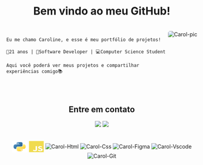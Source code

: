 <h1 align="center">Bem vindo ao meu GitHub!</h1>


<div style="inline_block"><br>
    <img align="right" alt="Carol-pic" height="125" style="border-radius:5px;" src="https://cdn.discordapp.com/attachments/939957411563855903/1173801328535937045/gif.gif?ex=656546ac&is=6552d1ac&hm=e7cce2e0e3f45495a2a87d9900069b47ecef818c1adc28e1acc67fa34a333ab5&">

    Eu me chamo Caroline, e esse é meu portfólio de projetos!

    🎈21 anos | 🐍Software Developer | 💻Computer Science Student

    Aqui você poderá ver meus projetos e compartilhar experiências comigo📚

</div><br>

<div style="inline_block" align="center"><br>
    <h2>Entre em contato</h2>
    <a href="mailto:carolineqazevedo@hotmail.com"><img src="https://img.shields.io/badge/Gmail-D14836?style=for-the-badge&logo=gmail&logoColor=white"></a>
    <a href="https://www.linkedin.com/in/carolineqazevedo/"><img src="https://img.shields.io/badge/LinkedIn-0077B5?style=for-the-badge&logo=linkedin&logoColor=white" /></a>
</div><br>

<div style="inline_block" align="center"><br>
    <img align="center" alt="Carol-Py" height="30" width="40" img src ="https://raw.githubusercontent.com/devicons/devicon/master/icons/python/python-original.svg"/>
    <img align="center" alt="Carol-Js" height="30" width="40" img src ="https://raw.githubusercontent.com/devicons/devicon/master/icons/javascript/javascript-plain.svg"/>
    <img align="center" alt="Carol-Html" height="30" width="40" img src="https://cdn.jsdelivr.net/gh/devicons/devicon/icons/html5/html5-original.svg" />
    <img align="center" alt="Carol-Css" height="30" width="40" img src="https://cdn.jsdelivr.net/gh/devicons/devicon/icons/css3/css3-original.svg" />
    <img align="center" alt="Carol-Figma" height="30" width="40" img src="https://cdn.jsdelivr.net/gh/devicons/devicon/icons/figma/figma-original.svg" />
    <img align="center" alt="Carol-Vscode" height="30" width="40" img src="https://cdn.jsdelivr.net/gh/devicons/devicon/icons/vscode/vscode-original.svg" />
    <img align="center" alt="Carol-Git" height="30" width="40" img src="https://cdn.jsdelivr.net/gh/devicons/devicon/icons/git/git-original.svg"/>
</div>
